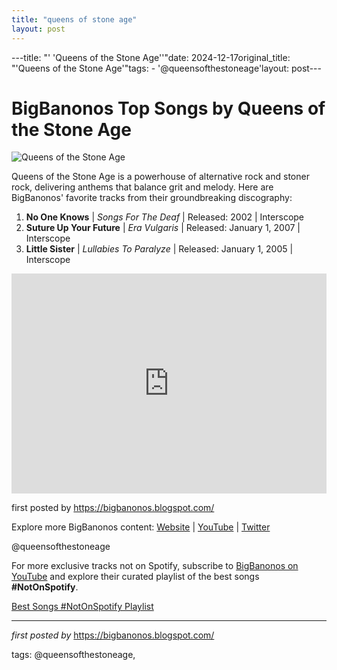```yaml
---
title: "queens of stone age"
layout: post
---
```

---title: "' 'Queens of the Stone Age''"date: 2024-12-17original_title: "'Queens of the Stone Age'"tags:  - '@queensofthestoneage'layout: post---<h1>BigBanonos Top Songs by Queens of the Stone Age</h1><img alt="Queens of the Stone Age" src="https://www.udiscovermusic.com/wp-content/uploads/2020/10/Queens-of-the-Stone-Age-GettyImages-85357365.jpg" /> <p>Queens of the Stone Age is a powerhouse of alternative rock and stoner rock, delivering anthems that balance grit and melody. Here are BigBanonos' favorite tracks from their groundbreaking discography:</p> <ol> <li><strong>No One Knows</strong> | <em>Songs For The Deaf</em> | Released: 2002 | Interscope</li> <li><strong>Suture Up Your Future</strong> | <em>Era Vulgaris</em> | Released: January 1, 2007 | Interscope</li> <li><strong>Little Sister</strong> | <em>Lullabies To Paralyze</em> | Released: January 1, 2005 | Interscope</li></ol> <div> <iframe src="https://open.spotify.com/embed/playlist/5e1KwM2zZ2ufwWTnaBetr3?utm_source=generator" width="100%" height="352" frameBorder="0" allowfullscreen="" allow="autoplay; clipboard-write; encrypted-media; fullscreen; picture-in-picture" loading="lazy"></iframe></div> <p>first posted by <a href="https://bigbanonos.blogspot.com/">https://bigbanonos.blogspot.com/</a></p> <div> <p>Explore more BigBanonos content: <a href="https://bigbanonos.blogspot.com/">Website</a> | <a href="https://www.youtube.com/@BigBanonos">YouTube</a> | <a href="https://x.com/bigbanonos">Twitter</a></p></div> <!--Tags--><p>@queensofthestoneage</p><!--Subscribe and Playlist Links--><div>    <p>For more exclusive tracks not on Spotify, subscribe to <a href="https://www.youtube.com/@BigBanonos" target="_blank">BigBanonos on YouTube</a> and explore their curated playlist of the best songs <strong>#NotOnSpotify</strong>.</p>    <p><a href="https://www.youtube.com/playlist?list=PLtuNtuTatqI0kFahUCbtbfenC_ET5O_tr" target="_blank">Best Songs #NotOnSpotify Playlist<br /></a></p></div><hr /><p><em>first posted by</em> <a href="https://bigbanonos.blogspot.com/" rel="noopener" target="_new">https://bigbanonos.blogspot.com/</a></p><p>tags: @queensofthestoneage,</p>
